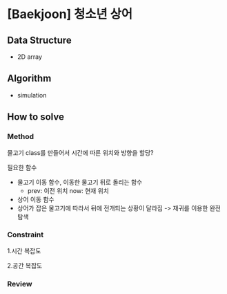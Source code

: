 # [Baekjoon] 청소년 상어



## Data Structure

- 2D array

## Algorithm

- simulation

## How to solve

### Method

물고기 class를 만들어서 시간에 따른 위치와 방향을 할당?

필요한 함수
- 물고기 이동 함수, 이동한 물고기 뒤로 돌리는 함수
  - prev: 이전 위치
    now: 현재 위치
- 상어 이동 함수
- 상어가 잡은 물고기에 따라서 뒤에 전개되는 상황이 달라짐 -> 재귀를 이용한 완전 탐색

### Constraint

1.시간 복잡도

2.공간 복잡도

### Review
